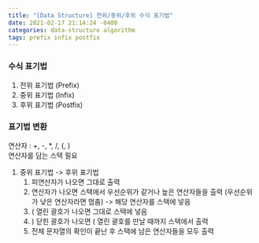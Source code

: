 ```yaml
---
title: "[Data Structure] 전위/중위/후위 수식 표기법"
date: 2021-02-17 21:14:24 -0400
categories: data-structure algorithm
tags: prefix infix postfix
---
```


### 수식 표기법
1. 전위 표기법 (Prefix)  
2. 중위 표기법 (Infix)  
3. 후위 표기법 (Postfix)  

### 표기법 변환
연산자 : +, -, *, /, (, )  
연산자를 담는 스택 필요  

1. 중위 표기법 -> 후위 표기법  
    1. 피연산자가 나오면 그대로 출력  
    2. 연산자가 나오면 스택에서 우선순위가 같거나 높은 연산자들을 출력 (우선순위가 낮은 연산자라면 멈춤) -> 해당 연산자를 스택에 넣음  
    3. ( 열린 괄호가 나오면 그대로 스택에 넣음  
    4. ) 닫힌 괄호가 나오면 ( 열린 괄호를 만날 때까지 스택에서 출력  
    5. 전체 문자열의 확인이 끝난 후 스택에 남은 연산자들을 모두 출력  


<br>
<br>
<br>